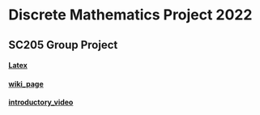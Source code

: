 # Discrete Mathematics Project 2022
## SC205 Group Project 
#### [Latex](https://drive.google.com/file/d/1RC0lJLff5Ojv9jZg_UoxSOCFxTsGc1yX/view?usp=sharing)
#### [wiki_page](https://sohamviradiya.github.io/Discrete_Mathematics_Project/wiki_page/)
#### [introductory_video](https://youtu.be/QyNT2f6Bjg4)

